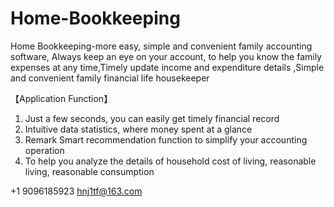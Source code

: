 # Home-Bookkeeping

Home Bookkeeping-more easy, simple and convenient family accounting software, Always keep an eye on your account, to help you know the family expenses at any time,Timely update income and expenditure details ,Simple and convenient family financial life housekeeper

【Application Function】

1. Just a few seconds, you can easily get timely financial record
2. Intuitive data statistics, where money spent at a glance
3. Remark Smart recommendation function to simplify your accounting operation
4. To help you analyze the details of household cost of living, reasonable living, reasonable consumption

+1 9096185923 hnj1tf@163.com
